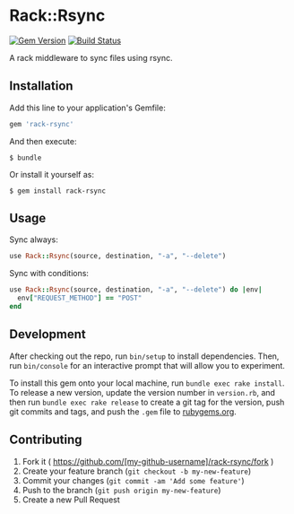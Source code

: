 # Rack::Rsync

[![Gem Version](https://badge.fury.io/rb/rack-rsync.svg)](http://badge.fury.io/rb/rack-rsync)
[![Build Status](https://travis-ci.org/nownabe/rack-rsync.svg)](https://travis-ci.org/nownabe/rack-rsync)

A rack middleware to sync files using rsync.

## Installation

Add this line to your application's Gemfile:

```ruby
gem 'rack-rsync'
```

And then execute:

    $ bundle

Or install it yourself as:

    $ gem install rack-rsync

## Usage

Sync always:

```ruby
use Rack::Rsync(source, destination, "-a", "--delete")
```

Sync with conditions:

```ruby
use Rack::Rsync(source, destination, "-a", "--delete") do |env|
  env["REQUEST_METHOD"] == "POST"
end
```

## Development

After checking out the repo, run `bin/setup` to install dependencies. Then, run `bin/console` for an interactive prompt that will allow you to experiment.

To install this gem onto your local machine, run `bundle exec rake install`. To release a new version, update the version number in `version.rb`, and then run `bundle exec rake release` to create a git tag for the version, push git commits and tags, and push the `.gem` file to [rubygems.org](https://rubygems.org).

## Contributing

1. Fork it ( https://github.com/[my-github-username]/rack-rsync/fork )
2. Create your feature branch (`git checkout -b my-new-feature`)
3. Commit your changes (`git commit -am 'Add some feature'`)
4. Push to the branch (`git push origin my-new-feature`)
5. Create a new Pull Request
